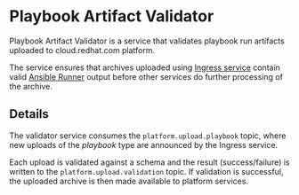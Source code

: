 Playbook Artifact Validator
===========================

Playbook Artifact Validator is a service that validates playbook run artifacts uploaded to cloud.redhat.com platform.

The service ensures that archives uploaded using [Ingress service](https://github.com/RedHatInsights/insights-ingress-go) contain valid [Ansible Runner](https://ansible-runner.readthedocs.io/en/stable/) output before other services do further processing of the archive.

Details
-------

The validator service consumes the `platform.upload.playbook` topic, where new uploads of the _playbook_ type are announced by the Ingress service.

Each upload is validated against a schema and the result (success/failure) is written to the `platform.upload.validation` topic.
If validation is successful, the uploaded archive is then made available to platform services.
